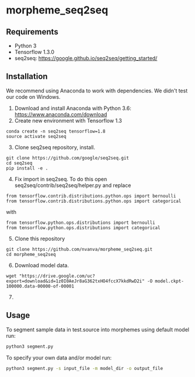 # morpheme_seq2seq
## Requirements
* Python 3
* Tensorflow 1.3.0
* seq2seq: https://google.github.io/seq2seq/getting_started/

## Installation
We recommend using Anaconda to work with dependencies. We didn't test our code on Windows.
1. Download and install Anaconda with Python 3.6: https://www.anaconda.com/download
2. Create new environment with Tensorflow 1.3
```
conda create -n seq2seq tensorflow=1.8
source activate seq2seq
```
3. Clone seq2seq repository, install.
```
git clone https://github.com/google/seq2seq.git
cd seq2seq
pip install -e .
```
4. Fix import in seq2seq. To do this open seq2seq/contrib/seq2seq/helper.py and replace
```
from tensorflow.contrib.distributions.python.ops import bernoulli
from tensorflow.contrib.distributions.python.ops import categorical
```
with
```
from tensorflow.python.ops.distributions import bernoulli
from tensorflow.python.ops.distributions import categorical
```
5. Clone this repository
```
git clone https://github.com/nvanva/morpheme_seq2seq.git
cd morpheme_seq2seq
```
6. Download model data.
```
wget "https://drive.google.com/uc?export=download&id=1z0I0AeJr8aG362txHO4fccX7kkdRwD2i" -O model.ckpt-100000.data-00000-of-00001
```
7. 


## Usage
To segment sample data in test.source into morphemes using default model run:
```bash
python3 segment.py
```
To specify your own data and/or model run:
```bash
python3 segment.py -s input_file -m model_dir -o output_file
```
